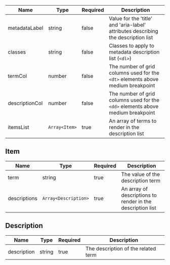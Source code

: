 | Name           | Type          | Required | Description                                                                       |
| -------------- | ------------- | -------- | --------------------------------------------------------------------------------- |
| metadataLabel  | string        | false    | Value for the 'title' and 'aria-label' attributes describing the description list |
| classes        | string        | false    | Classes to apply to metadata description list (`<dl>`)                            |
| termCol        | number        | false    | The number of grid columns used for the `<dt>` elements above medium breakpoint   |
| descriptionCol | number        | false    | The number of grid columns used for the `<dd>` elements above medium breakpoint   |
| itemsList      | `Array<Item>` | true     | An array of terms to render in the description list                               |

## Item

| Name         | Type                 | Required | Description                                                |
| ------------ | -------------------- | -------- | ---------------------------------------------------------- |
| term         | string               | true     | The value of the description term                          |
| descriptions | `Array<Description>` | true     | An array of descriptions to render in the description list |

## Description

| Name        | Type   | Required | Description                         |
| ----------- | ------ | -------- | ----------------------------------- |
| description | string | true     | The description of the related term |
